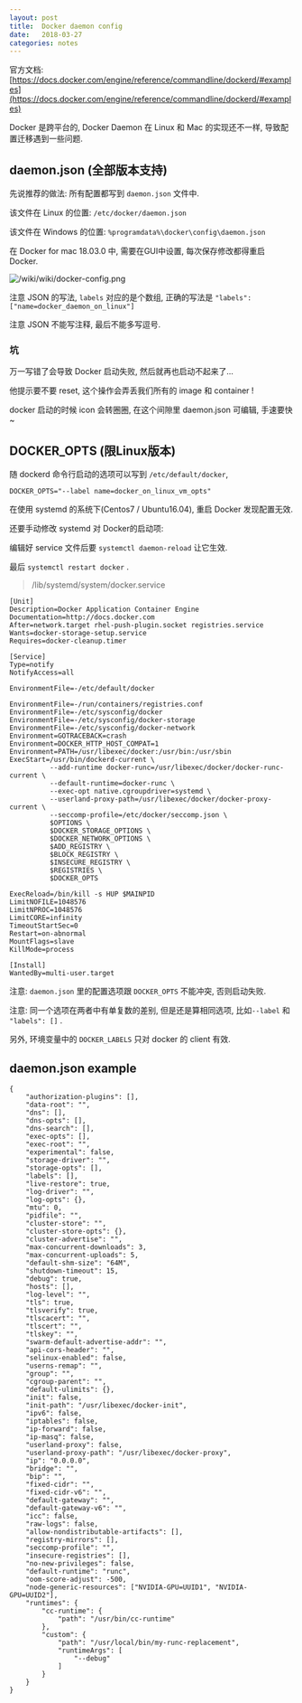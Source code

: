```yaml
---
layout: post
title:  Docker daemon config
date:   2018-03-27
categories: notes
---
```


官方文档: [https://docs.docker.com/engine/reference/commandline/dockerd/#examples](https://docs.docker.com/engine/reference/commandline/dockerd/#examples)

Docker 是跨平台的, Docker Daemon 在 Linux 和 Mac 的实现还不一样, 导致配置迁移遇到一些问题.

## daemon.json (全部版本支持)

先说推荐的做法: 所有配置都写到 `daemon.json` 文件中.

该文件在 Linux 的位置: `/etc/docker/daemon.json`

该文件在 Windows 的位置: `%programdata%\docker\config\daemon.json`

在 Docker for mac 18.03.0 中, 需要在GUI中设置, 每次保存修改都得重启 Docker.

![/wiki/wiki/docker-config.png](/wiki/wiki/docker-config.png)

注意 JSON 的写法, `labels` 对应的是个数组, 正确的写法是 `"labels": ["name=docker_daemon_on_linux"]`

注意 JSON 不能写注释, 最后不能多写逗号.

### 坑

万一写错了会导致 Docker 启动失败, 然后就再也启动不起来了...

他提示要不要 reset, 这个操作会弄丢我们所有的 image 和 container !

docker 启动的时候 icon 会转圈圈, 在这个间隙里 daemon.json 可编辑, 手速要快~


## DOCKER_OPTS (限Linux版本)


随 dockerd 命令行启动的选项可以写到 `/etc/default/docker`,

```
DOCKER_OPTS="--label name=docker_on_linux_vm_opts"
```

在使用 systemd 的系统下(Centos7 / Ubuntu16.04), 重启 Docker 发现配置无效.

还要手动修改 systemd 对 Docker的启动项:

编辑好 service 文件后要 `systemctl daemon-reload` 让它生效.

最后 `systemctl restart docker` .

> /lib/systemd/system/docker.service

```
[Unit]
Description=Docker Application Container Engine
Documentation=http://docs.docker.com
After=network.target rhel-push-plugin.socket registries.service
Wants=docker-storage-setup.service
Requires=docker-cleanup.timer

[Service]
Type=notify
NotifyAccess=all

EnvironmentFile=-/etc/default/docker

EnvironmentFile=-/run/containers/registries.conf
EnvironmentFile=-/etc/sysconfig/docker
EnvironmentFile=-/etc/sysconfig/docker-storage
EnvironmentFile=-/etc/sysconfig/docker-network
Environment=GOTRACEBACK=crash
Environment=DOCKER_HTTP_HOST_COMPAT=1
Environment=PATH=/usr/libexec/docker:/usr/bin:/usr/sbin
ExecStart=/usr/bin/dockerd-current \
          --add-runtime docker-runc=/usr/libexec/docker/docker-runc-current \
          --default-runtime=docker-runc \
          --exec-opt native.cgroupdriver=systemd \
          --userland-proxy-path=/usr/libexec/docker/docker-proxy-current \
          --seccomp-profile=/etc/docker/seccomp.json \
          $OPTIONS \
          $DOCKER_STORAGE_OPTIONS \
          $DOCKER_NETWORK_OPTIONS \
          $ADD_REGISTRY \
          $BLOCK_REGISTRY \
          $INSECURE_REGISTRY \
          $REGISTRIES \
          $DOCKER_OPTS

ExecReload=/bin/kill -s HUP $MAINPID
LimitNOFILE=1048576
LimitNPROC=1048576
LimitCORE=infinity
TimeoutStartSec=0
Restart=on-abnormal
MountFlags=slave
KillMode=process

[Install]
WantedBy=multi-user.target
```

注意: `daemon.json` 里的配置选项跟 `DOCKER_OPTS` 不能冲突, 否则启动失败.

注意: 同一个选项在两者中有单复数的差别, 但是还是算相同选项, 比如`--label` 和 `"labels": []` .


另外, 环境变量中的 `DOCKER_LABELS` 只对 docker 的 client 有效.


## daemon.json example

```
{
	"authorization-plugins": [],
	"data-root": "",
	"dns": [],
	"dns-opts": [],
	"dns-search": [],
	"exec-opts": [],
	"exec-root": "",
	"experimental": false,
	"storage-driver": "",
	"storage-opts": [],
	"labels": [],
	"live-restore": true,
	"log-driver": "",
	"log-opts": {},
	"mtu": 0,
	"pidfile": "",
	"cluster-store": "",
	"cluster-store-opts": {},
	"cluster-advertise": "",
	"max-concurrent-downloads": 3,
	"max-concurrent-uploads": 5,
	"default-shm-size": "64M",
	"shutdown-timeout": 15,
	"debug": true,
	"hosts": [],
	"log-level": "",
	"tls": true,
	"tlsverify": true,
	"tlscacert": "",
	"tlscert": "",
	"tlskey": "",
	"swarm-default-advertise-addr": "",
	"api-cors-header": "",
	"selinux-enabled": false,
	"userns-remap": "",
	"group": "",
	"cgroup-parent": "",
	"default-ulimits": {},
	"init": false,
	"init-path": "/usr/libexec/docker-init",
	"ipv6": false,
	"iptables": false,
	"ip-forward": false,
	"ip-masq": false,
	"userland-proxy": false,
	"userland-proxy-path": "/usr/libexec/docker-proxy",
	"ip": "0.0.0.0",
	"bridge": "",
	"bip": "",
	"fixed-cidr": "",
	"fixed-cidr-v6": "",
	"default-gateway": "",
	"default-gateway-v6": "",
	"icc": false,
	"raw-logs": false,
	"allow-nondistributable-artifacts": [],
	"registry-mirrors": [],
	"seccomp-profile": "",
	"insecure-registries": [],
	"no-new-privileges": false,
	"default-runtime": "runc",
	"oom-score-adjust": -500,
	"node-generic-resources": ["NVIDIA-GPU=UUID1", "NVIDIA-GPU=UUID2"],
	"runtimes": {
		"cc-runtime": {
			"path": "/usr/bin/cc-runtime"
		},
		"custom": {
			"path": "/usr/local/bin/my-runc-replacement",
			"runtimeArgs": [
				"--debug"
			]
		}
	}
}
```





